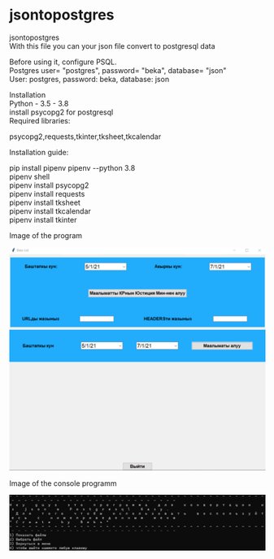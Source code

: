 # jsontopostgres
jsontopostgres  
With this file you can your json file convert to postgresql data  

Before using it, configure PSQL.  
Postgres user= "postgres", password= "beka", database= "json"  
User: postgres, password: beka, database: json  

Installation  
Python - 3.5 - 3.8  
install psycopg2 for postgresql  
Required libraries:  

psycopg2,requests,tkinter,tksheet,tkcalendar  

Installation guide:

pip install pipenv
pipenv --python 3.8   
pipenv shell  
pipenv install psycopg2  
pipenv install requests  
pipenv install tksheet  
pipenv install tkcalendar  
pipenv install tkinter  

Image of the program  

![](https://github.com/bekss/jsontopostgres/blob/main/Image.PNG)  

Image of the console programm  

![](https://github.com/bekss/jsontopostgres/blob/main/Console_image.PNG)  




